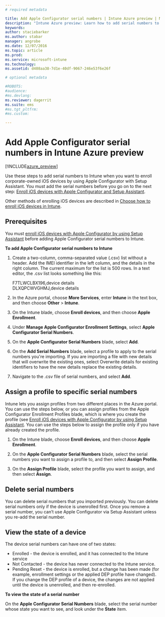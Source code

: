 ```yaml
---
# required metadata

title: Add Apple Configurator serial numbers | Intune Azure preview | Microsoft Docs
description: "Intune Azure preview: Learn how to add serial numbers to corporate-owned iOS devices using the Apple Configurator."
keywords:
author: staciebarker
ms.author: stabar
manager: angrobe
ms.date: 12/07/2016
ms.topic: article
ms.prod:
ms.service: microsoft-intune
ms.technology:
ms.assetid: d408aa38-7d1e-40df-9067-246e53f6e26f

# optional metadata

#ROBOTS:
#audience:
#ms.devlang:
ms.reviewer: dagerrit
ms.suite: ems
#ms.tgt_pltfrm:
#ms.custom:

---
```


# Add Apple Configurator serial numbers in Intune Azure preview

[!INCLUDE[azure_preview](../includes/azure_preview.md)]

Use these steps to add serial numbers to Intune when you want to enroll corporate-owned iOS devices by using Apple Configurator with Setup Assistant. You must add the serial numbers before you go on to the next step: [Enroll iOS devices with Apple Configurator and Setup Assistant](enroll-ios-devices-with-apple-configurator-and-setup-assistant.md).

Other methods of enrolling iOS devices are described in [Choose how to enroll iOS devices in Intune](choose-ios-enrollment-method).

## Prerequisites

You must [enroll iOS devices with Apple Configurator by using Setup Assistant](enroll-ios-devices-with-apple-configurator-and-setup-assistant.md) before adding Apple Configurator serial numbers to Intune.

**To add Apple Configurator serial numbers to Intune**

1. Create a two-column, comma-separated value (.csv) list without a header. Add the IMEI identifier in the left column, and the details in the right column. The current maximum for the list is 500 rows. In a text editor, the .csv list looks something like this:

	F7TLWCLBX196,device details</br>
	DLXQPCWVGHMJ,device details

2. In the Azure portal, choose **More Services**, enter **Intune** in the text box, and then choose **Other** > **Intune**.

3.  On the Intune blade, choose **Enroll devices**, and then choose **Apple Enrollment**.

4. Under **Manage Apple Configurator Enrollment Settings**, select **Apple Configurator Serial Numbers**.

5. On the **Apple Configurator Serial Numbers** blade, select **Add**.

6. On the **Add Serial Numbers** blade, select a profile to apply to the serial numbers you're importing. If you are importing a file with new details that will overwrite the existing ones, select Overwrite details for existing identifiers to have the new details replace the existing details.

7. Navigate to the .csv file of serial numbers, and select **Add**.

## Assign a profile to specific serial numbers

Intune lets you assign profiles from two different places in the Azure portal. You can use the steps below, or you can assign profiles from the Apple Configurator Enrollment Profiles blade, which is where you create the profile (see [Enroll iOS devices with Apple Configurator by using Setup Assistant](enroll-ios-devices-with-apple-configurator-and-setup-assistant.md). You can use the steps below to assign the profile only if you have already created the profile.

1. On the Intune blade, choose **Enroll devices**, and then choose **Apple Enrollment**.

2. On the **Apple Configurator Serial Numbers** blade, select the serial numbers you want to assign a profile to, and then select **Assign Profile**.

3. On the **Assign Profile** blade, select the profile you want to assign, and then select **Assign**.

## Delete serial numbers
You can delete serial numbers that you imported previously. You can delete serial numbers only if the device is unenrolled first. Once you remove a serial number, you can’t use Apple Configurator via Setup Assistant unless you re-add the serial number.

## View the state of a device
The device serial numbers can have one of two states:

- Enrolled - the device is enrolled, and it has connected to the Intune service
- Not Contacted - the device has never connected to the Intune service.
- Pending Reset - the device is enrolled, but a change has been made (for example, enrollment settings or the applied DEP profile have changed). If you change the DEP profile of a device, the changes are not applied until the device is unenrolled, and then re-enrolled.

**To view the state of a serial number**

On the **Apple Configurator Serial Numbers** blade, select the serial number whose state you want to see, and look under the **State** item.
